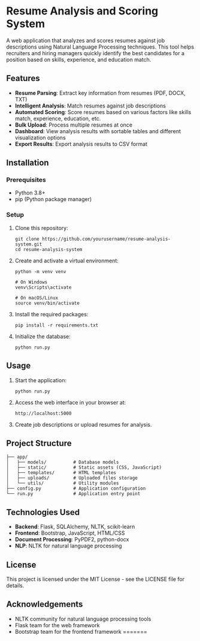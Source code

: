 # Resume Analysis and Scoring System

A web application that analyzes and scores resumes against job descriptions using Natural Language Processing techniques. This tool helps recruiters and hiring managers quickly identify the best candidates for a position based on skills, experience, and education match.

## Features

- **Resume Parsing**: Extract key information from resumes (PDF, DOCX, TXT)
- **Intelligent Analysis**: Match resumes against job descriptions
- **Automated Scoring**: Score resumes based on various factors like skills match, experience, education, etc.
- **Bulk Upload**: Process multiple resumes at once
- **Dashboard**: View analysis results with sortable tables and different visualization options
- **Export Results**: Export analysis results to CSV format

## Installation

### Prerequisites

- Python 3.8+ 
- pip (Python package manager)

### Setup

1. Clone this repository:
   ```
   git clone https://github.com/yourusername/resume-analysis-system.git
   cd resume-analysis-system
   ```

2. Create and activate a virtual environment:
   ```
   python -m venv venv
   
   # On Windows
   venv\Scripts\activate
   
   # On macOS/Linux
   source venv/bin/activate
   ```

3. Install the required packages:
   ```
   pip install -r requirements.txt
   ```

4. Initialize the database:
   ```
   python run.py
   ```

## Usage

1. Start the application:
   ```
   python run.py
   ```

2. Access the web interface in your browser at:
   ```
   http://localhost:5000
   ```

3. Create job descriptions or upload resumes for analysis.

## Project Structure

```
├── app/
│   ├── models/          # Database models
│   ├── static/          # Static assets (CSS, JavaScript)
│   ├── templates/       # HTML templates
│   ├── uploads/         # Uploaded files storage
│   └── utils/           # Utility modules
├── config.py            # Application configuration
└── run.py               # Application entry point
```

## Technologies Used

- **Backend**: Flask, SQLAlchemy, NLTK, scikit-learn
- **Frontend**: Bootstrap, JavaScript, HTML/CSS
- **Document Processing**: PyPDF2, python-docx
- **NLP**: NLTK for natural language processing

## License

This project is licensed under the MIT License - see the LICENSE file for details.

## Acknowledgements

- NLTK community for natural language processing tools
- Flask team for the web framework
- Bootstrap team for the frontend framework
=======

